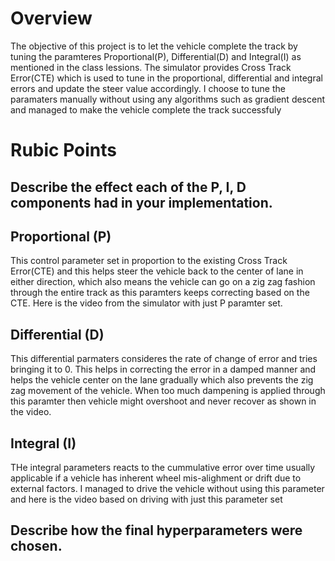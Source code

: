 # Overview

The objective of this project is to let the vehicle complete the track by tuning the paramteres Proportional(P), Differential(D) and Integral(I) as mentioned in the class lessions. The simulator provides Cross Track Error(CTE) which is used to tune in the proportional, differential and integral errors and update the steer value accordingly. I choose to tune the paramaters manually without using any algorithms such as gradient descent and managed to make the vehicle complete the track successfuly

# Rubic Points

## Describe the effect each of the P, I, D components had in your implementation.

## Proportional (P)
This control parameter set in proportion to the existing Cross Track Error(CTE) and this helps steer the vehicle back to the center of lane in either direction, which also means the vehicle can go on a zig zag fashion through the entire track as this paramters keeps correcting based on the CTE. Here is the video from the simulator with just P paramter set.

## Differential (D)
This differential parmaters consideres the rate of change of error and tries bringing it to 0. This helps in correcting the error in a damped manner and helps the vehicle center on the lane gradually which also prevents the zig zag movement of the vehicle. When too much dampening is applied through this paramter then vehicle might overshoot and never recover as shown in the video.

## Integral (I)
THe integral parameters reacts to the cummulative error over time usually applicable if a vehicle has inherent wheel mis-alighment or drift due to external factors. I managed to drive the vehicle without using this parameter and here is the video based on driving with just this parameter set

## Describe how the final hyperparameters were chosen.
